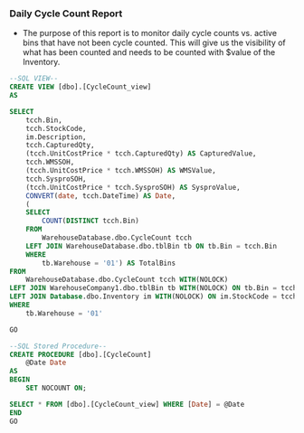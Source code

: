 ### Daily Cycle Count Report
- The purpose of this report is to monitor daily cycle counts vs. active bins that have not been cycle counted. This will give us the visibility of what has been counted and needs to be counted with $value of the Inventory.

```sql
--SQL VIEW--
CREATE VIEW [dbo].[CycleCount_view]
AS 

SELECT
	tcch.Bin,
	tcch.StockCode,
	im.Description,
	tcch.CapturedQty,
	(tcch.UnitCostPrice * tcch.CapturedQty) AS CapturedValue,
	tcch.WMSSOH,
	(tcch.UnitCostPrice * tcch.WMSSOH) AS WMSValue,
	tcch.SysproSOH,
	(tcch.UnitCostPrice * tcch.SysproSOH) AS SysproValue,
	CONVERT(date, tcch.DateTime) AS Date,
	(
	SELECT
		COUNT(DISTINCT tcch.Bin)
	FROM
		WarehouseDatabase.dbo.CycleCount tcch
	LEFT JOIN WarehouseDatabase.dbo.tblBin tb ON tb.Bin = tcch.Bin
	WHERE
		tb.Warehouse = '01') AS TotalBins
FROM
	WarehouseDatabase.dbo.CycleCount tcch WITH(NOLOCK)
LEFT JOIN WarehouseCompany1.dbo.tblBin tb WITH(NOLOCK) ON tb.Bin = tcch.Bin
LEFT JOIN Database.dbo.Inventory im WITH(NOLOCK) ON im.StockCode = tcch.StockCode
WHERE
	tb.Warehouse = '01'

GO

--SQL Stored Procedure--
CREATE PROCEDURE [dbo].[CycleCount] 
	@Date Date
AS
BEGIN
	SET NOCOUNT ON;

SELECT * FROM [dbo].[CycleCount_view] WHERE [Date] = @Date
END
GO
